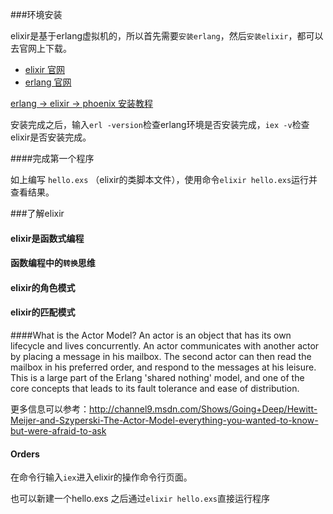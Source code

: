 ###环境安装

elixir是基于erlang虚拟机的，所以首先需要`安装erlang`，然后`安装elixir`，都可以去官网上下载。

- [elixir 官网](https://elixir-lang.org/)
- [erlang 官网](http://www.erlang.org)

[erlang -> elixir -> phoenix 安装教程](https://hexdocs.pm/phoenix/installation.html#content)

安装完成之后，输入`erl -version`检查erlang环境是否安装完成，`iex -v`检查elixir是否安装完成。

####完成第一个程序

如上编写 `hello.exs` （elixir的类脚本文件），使用命令`elixir hello.exs`运行并查看结果。


###了解elixir

#### elixir是函数式编程


#### 函数编程中的`转换`思维



#### elixir的角色模式



#### elixir的匹配模式

####What is the Actor Model?
An actor is an object that has its own lifecycle and lives concurrently. An actor communicates with another actor by placing a message in his mailbox. The second actor can then read the mailbox in his preferred order, and respond to the messages at his leisure. This is a large part of the Erlang 'shared nothing' model, and one of the core concepts that leads to its fault tolerance and ease of distribution.

更多信息可以参考：http://channel9.msdn.com/Shows/Going+Deep/Hewitt-Meijer-and-Szyperski-The-Actor-Model-everything-you-wanted-to-know-but-were-afraid-to-ask

#### Orders
在命令行输入`iex`进入elixir的操作命令行页面。

也可以新建一个hello.exs 之后通过`elixir hello.exs`直接运行程序
